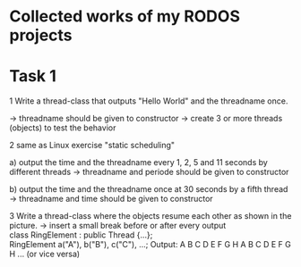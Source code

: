 Collected works of my RODOS projects
======================================

Task 1
=======
1 Write a thread-class that outputs "Hello World" and the threadname once.

-> threadname should be given to constructor
-> create 3 or more threads (objects) to test the behavior

2 same as Linux exercise "static scheduling"

a) output the time and the threadname every 1, 2, 5 and 11 seconds by different 
threads
-> threadname and periode should be given to constructor

b) output the time and the threadname once at 30 seconds by a fifth thread
-> threadname and time should be given to constructor

3 Write a thread-class where the objects resume each other as shown in the picture.
-> insert a small break before or after every output
class RingElement : public Thread {...};
RingElement a("A"), b("B"), c("C"), ...;
Output: A B C D E F G H A B C D E F G H ... (or vice versa)